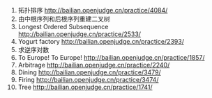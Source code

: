 1. 拓扑排序 http://bailian.openjudge.cn/practice/4084/
2. 由中根序列和后根序列重建二叉树
3. Longest Ordered Subsequence http://bailian.openjudge.cn/practice/2533/
4. Yogurt factory http://bailian.openjudge.cn/practice/2393/
5. 求逆序对数
6. To Europe! To Europe! http://bailian.openjudge.cn/practice/1857/
7. Arbitrage http://bailian.openjudge.cn/practice/2240/
8. Dining http://bailian.openjudge.cn/practice/3479/
9. Firing http://bailian.openjudge.cn/practice/3474/
10. Tree http://bailian.openjudge.cn/practice/1741/